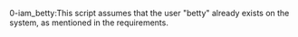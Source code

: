 0-iam_betty:This script assumes that the user "betty" already exists on the system, as mentioned in the requirements.
